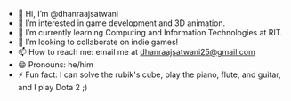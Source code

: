 - 👋 Hi, I’m @dhanraajsatwani
- 👀 I’m interested in game development and 3D animation.
- 🌱 I’m currently learning Computing and Information Technologies at RIT.
- 💞️ I’m looking to collaborate on indie games!
- 📫 How to reach me: email me at dhanraajsatwani25@gmail.com
- 😄 Pronouns: he/him
- ⚡ Fun fact: I can solve the rubik's cube, play the piano, flute, and guitar, and I play Dota 2 ;)

<!---
dhanraajsatwani/dhanraajsatwani is a ✨ special ✨ repository because its `README.md` (this file) appears on your GitHub profile.
You can click the Preview link to take a look at your changes.
--->
